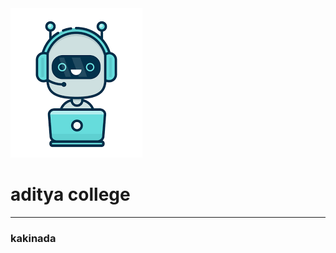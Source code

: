 <html>
  <head>
    <title>my webpage</title>
  </head>
  <body>
    <img src="download1.png">
    <h1>aditya college</h1>
    <hr>
    <h3>kakinada</h3>
  </body>
  </html>
